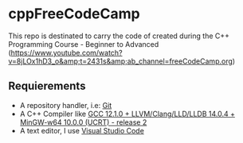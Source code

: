 # cppFreeCodeCamp
This repo is destinated to carry the code of created during the C++ Programming Course - Beginner to Advanced  (https://www.youtube.com/watch?v=8jLOx1hD3_o&amp;t=2431s&amp;ab_channel=freeCodeCamp.org)

## Requierements
* A repository handler, i.e: [Git](https://git-scm.com/download)
* A C++ Compiler like [GCC 12.1.0 + LLVM/Clang/LLD/LLDB 14.0.4 + MinGW-w64 10.0.0 (UCRT) - release 2](https://winlibs.com/)
* A text editor, I use [Visual Studio Code](https://code.visualstudio.com/download)
